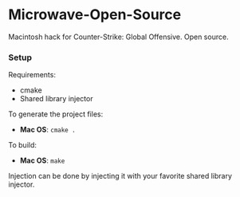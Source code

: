 # Microwave-Open-Source

Macintosh hack for Counter-Strike: Global Offensive. Open source.

### Setup

Requirements:

* cmake
* Shared library injector

To generate the project files:

* **Mac OS**: `cmake .`

To build:

* **Mac OS**: `make`
 
Injection can be done by injecting it with your favorite shared library injector.
